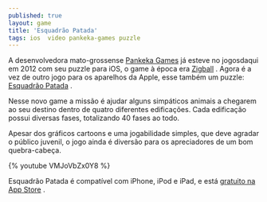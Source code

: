 ```yaml
---
published: true
layout: game
title: 'Esquadrão Patada'
tags: ios  video pankeka-games puzzle
---
```

A desenvolvedora mato-grossense <a href="http://www.pankekagames.com.br/" target="_blank">Pankeka Games</a>
 já esteve no jogosdaqui em 2012 com seu puzzle para iOS, o game à época era <a href="http://jogosdaqui.blog.uol.com.br/arch2012-01-01_2012-01-31.html#2012_01-05_08_05_01-154784552-0">Zigball</a>
. Agora é a vez de outro jogo para os aparelhos da Apple, esse também um puzzle: <a href="http://www.pankekagames.com.br/esquadrao/" target="_blank">Esquadrão Patada</a>
.

 


 

Nesse novo game a missão é ajudar alguns simpáticos animais a chegarem ao seu destino dentro de quatro diferentes edificações. Cada edificação possui diversas fases, totalizando 40 fases ao todo.

 


 

Apesar dos gráficos cartoons e uma jogabilidade simples, que deve agradar o público juvenil, o jogo ainda é diversão para os apreciadores de um bom quebra-cabeça.

 
{% youtube VMJoVbZx0Y8 %}

 

Esquadrão Patada é compatível com iPhone, iPod e iPad, e está <a href="https://itunes.apple.com/br/app/esquadrao-patada-puzzles-divertidos/id521571988?ls=1&amp;mt=8" target="_blank">gratuito na App Store</a>
.
